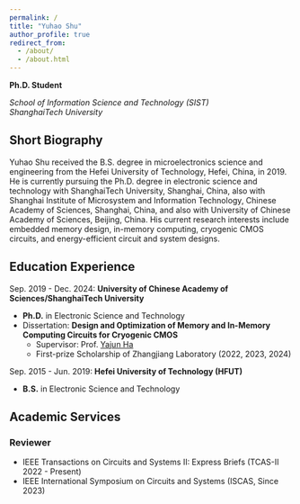 ```yaml
---
permalink: /
title: "Yuhao Shu"
author_profile: true
redirect_from: 
  - /about/
  - /about.html
---
```


**Ph.D. Student**

*School of Information Science and Technology (SIST)*   
*ShanghaiTech University*

## Short Biography
Yuhao Shu received the B.S. degree in microelectronics science and engineering from the Hefei University of Technology, Hefei, China, in 2019. He is currently pursuing the Ph.D. degree in electronic science and technology with ShanghaiTech University, Shanghai, China, also with Shanghai Institute of Microsystem and Information Technology, Chinese Academy of Sciences, Shanghai, China, and also with University of Chinese Academy of Sciences, Beijing, China.
His current research interests include embedded memory design, in-memory computing, cryogenic CMOS circuits, and energy-efficient circuit and system designs.

## Education Experience
Sep. 2019 - Dec. 2024: **University of Chinese Academy of Sciences/ShanghaiTech University**
* **Ph.D.** in Electronic Science and Technology
* Dissertation: **Design and Optimization of Memory and In-Memory Computing Circuits for Cryogenic CMOS**
  -  Supervisor: Prof. [Yajun Ha](https://sist.shanghaitech.edu.cn/hayj/main.htm)
  -  First-prize Scholarship of Zhangjiang  Laboratory (2022, 2023, 2024)

Sep. 2015 - Jun. 2019: **Hefei University of Technology (HFUT)**
* **B.S.** in Electronic Science and Technology 

## Academic Services
### Reviewer
* IEEE Transactions on Circuits and Systems II: Express Briefs (TCAS-II 2022 - Present)
* IEEE International Symposium on Circuits and Systems (ISCAS, Since 2023)